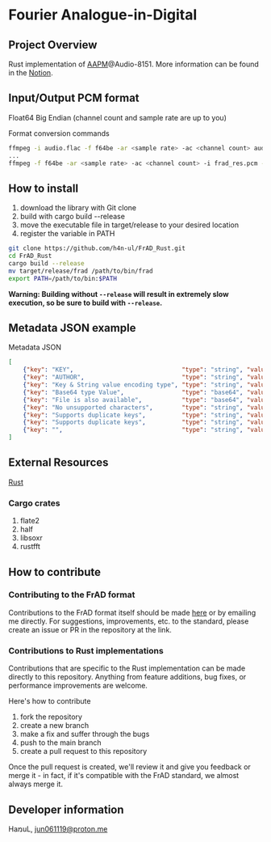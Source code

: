 # Fourier Analogue-in-Digital

## Project Overview

Rust implementation of [AAPM](https://mikhael-openworkspace.notion.site/Project-Archivist-e512fa7a21474ef6bdbd615a424293cf)@Audio-8151. More information can be found in the [Notion](https://mikhael-openworkspace.notion.site/Fourier-Analogue-in-Digital-d170c1760cbf4bb4aaea9b1f09b7fead?pvs=4).

## Input/Output PCM format

Float64 Big Endian (channel count and sample rate are up to you)

Format conversion commands

```bash
ffmpeg -i audio.flac -f f64be -ar <sample rate> -ac <channel count> audio.pcm
...
ffmpeg -f f64be -ar <sample rate> -ac <channel count> -i frad_res.pcm -c:a flac res.flac
```

## How to install

1. download the library with Git clone
2. build with cargo build --release
3. move the executable file in target/release to your desired location
4. register the variable in PATH

```bash
git clone https://github.com/h4n-ul/FrAD_Rust.git
cd FrAD_Rust
cargo build --release
mv target/release/frad /path/to/bin/frad
export PATH=/path/to/bin:$PATH
```

**Warning: Building without `--release` will result in extremely slow execution, so be sure to build with `--release`.**

## Metadata JSON example

Metadata JSON

```json
[
    {"key": "KEY",                              "type": "string", "value": "VALUE"},
    {"key": "AUTHOR",                           "type": "string", "value": "H4n_uL"},
    {"key": "Key & String value encoding type", "type": "string", "value": "UTF-8"},
    {"key": "Base64 type Value",                "type": "base64", "value": "QmFzZTY0IEV4YW1wbGU="},
    {"key": "File is also available",           "type": "base64", "value": "U3VwcG9ydHMgdXAgdG8gMjU2IFRpQg=="},
    {"key": "No unsupported characters",        "type": "string", "value": "All utf-8/base64 metadata is allowed!"},
    {"key": "Supports duplicate keys",          "type": "string", "value": "See what happens!"},
    {"key": "Supports duplicate keys",          "type": "string", "value": "Voilà!"},
    {"key": "",                                 "type": "string", "value": "Also supports keyless metadata"}
]
```

## External Resources

[Rust](https://github.com/rust-lang/rust)

### Cargo crates

1. flate2
2. half
3. libsoxr
4. rustfft

## How to contribute

### Contributing to the FrAD format

Contributions to the FrAD format itself should be made [here](https://github.com/h4n-ul/Fourier_Analogue-in-Digital) or by emailing me directly. For suggestions, improvements, etc. to the standard, please create an issue or PR in the repository at the link.

### Contributions to Rust implementations

Contributions that are specific to the Rust implementation can be made directly to this repository. Anything from feature additions, bug fixes, or performance improvements are welcome.

Here's how to contribute

1. fork the repository
2. create a new branch
3. make a fix and suffer through the bugs
4. push to the main branch
5. create a pull request to this repository

Once the pull request is created, we'll review it and give you feedback or merge it - in fact, if it's compatible with the FrAD standard, we almost always merge it.

## Developer information

HaמuL, <jun061119@proton.me>
